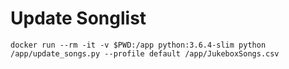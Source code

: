Update Songlist
===============

```
docker run --rm -it -v $PWD:/app python:3.6.4-slim python /app/update_songs.py --profile default /app/JukeboxSongs.csv
```
